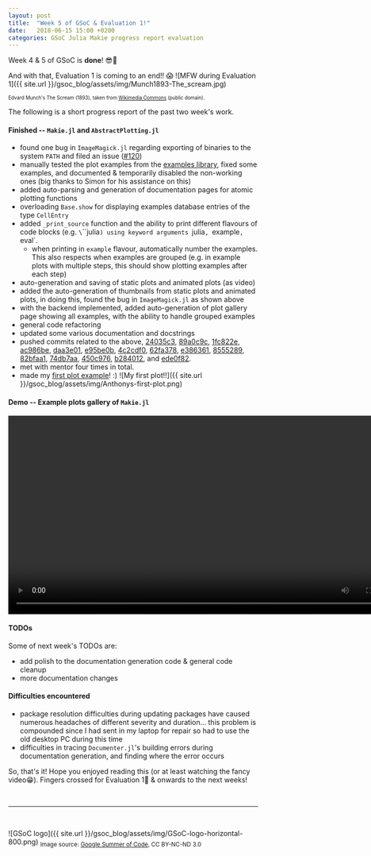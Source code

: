 ```yaml
---
layout: post
title:  "Week 5 of GSoC & Evaluation 1!"
date:   2018-06-15 15:00 +0200
categories: GSoC Julia Makie progress report evaluation
---
```


Week 4 & 5 of GSoC is **done**! 😎🤠

And with that, Evaluation 1 is coming to an end!! 😱
![MFW during Evaluation 1]({{ site.url }}/gsoc_blog/assets/img/Munch1893-The_scream.jpg)

<sub><sup>Edvard Munch's The Scream (1893), taken from [Wikimedia Commons](https://commons.wikimedia.org/wiki/File:The_Scream.jpg#/media/File:The_Scream.jpg) (public domain).</sup></sub>

The following is a short progress report of the past two week's work.

#### Finished -- `Makie.jl` and `AbstractPlotting.jl`
* found one bug in `ImageMagick.jl` regarding exporting of binaries to the system `PATH` and filed an issue ([#120](https://github.com/JuliaIO/ImageMagick.jl/issues/120))
* manually tested the plot examples from the [examples library](https://github.com/JuliaPlots/Makie.jl/blob/aw/documentation/examples/library.jl), fixed some examples, and documented & temporarily disabled the non-working ones (big thanks to Simon for his assistance on this)
* added auto-parsing and generation of documentation pages for atomic plotting functions
* overloading `Base.show` for displaying examples database entries of the type `CellEntry`
* added `_print_source` function and the ability to print different flavours of code blocks (e.g. `\`\`\`julia`) using keyword arguments `julia`, `example`, `eval`. 
	* when printing in `example` flavour, automatically number the examples. This also respects when examples are grouped (e.g. in example plots with multiple steps, this should show plotting examples after each step)
* auto-generation and saving of static plots and animated plots (as video)
* added the auto-generation of thumbnails from static plots and animated plots, in doing this, found the bug in `ImageMagick.jl` as shown above
* with the backend implemented, added auto-generation of plot gallery page showing all examples, with the ability to handle grouped examples
* general code refactoring
* updated some various documentation and docstrings
* pushed commits related to the above, [24035c3](https://github.com/JuliaPlots/Makie.jl/commit/24035c3df63fb7943bfa4a0d784233f9489f59de), [89a0c9c](https://github.com/JuliaPlots/Makie.jl/commit/89a0c9c5a8c63fcf616f46392b5958482200851a), [1fc822e](https://github.com/JuliaPlots/Makie.jl/commit/1fc822e305ff9f363267be6a753f1ce58c88a332), [ac986be](https://github.com/JuliaPlots/Makie.jl/commit/ac986bea8a794a5b9097af3f34674412b9d3f95f), [daa3e01](https://github.com/JuliaPlots/Makie.jl/commit/daa3e01a557085c1ca0485f48fa26d0665ad2a7f), [e95be0b](https://github.com/JuliaPlots/Makie.jl/commit/e95be0baad0651155e166741511b3e0ed1d42434), [4c2cdf0](https://github.com/JuliaPlots/Makie.jl/commit/4c2cdf092d8f9154cb84d427fdd322eeea582b4e), [62fa378](https://github.com/JuliaPlots/Makie.jl/commit/62fa378e627b8b7acc7e7aab22dd8b53b1aec45d), [e386361](https://github.com/JuliaPlots/AbstractPlotting.jl/commit/e386361aedf64bb7dea4e28ac1d492087733ddcc), [8555289](https://github.com/JuliaPlots/AbstractPlotting.jl/commit/8555289510da4701e0c2ec240e89a2f35d6c848c), [82bfaa1](https://github.com/JuliaPlots/AbstractPlotting.jl/commit/82bfaa199b43b4196d2a93a055a18944867bcc0b), [74db7aa](https://github.com/JuliaPlots/Makie.jl/commit/74db7aa3e8b7c2089f42a068e95372bd4642e3f3), [450c976](https://github.com/JuliaPlots/Makie.jl/commit/450c9766d25b043200603efb35d01628a0b73d1c), [b284012](https://github.com/JuliaPlots/Makie.jl/commit/b2840125f3d53595c5377b93e4ed2e8223f14390), and [ede0f82](https://github.com/JuliaPlots/Makie.jl/commit/ede0f82aba4c9d2e524c947b727f0236a19cdbe3).
* met with mentor four times in total.
* made my [first plot example](https://github.com/JuliaPlots/Makie.jl/commit/450c9766d25b043200603efb35d01628a0b73d1c)! :)
![My first plot!!]({{ site.url }}/gsoc_blog/assets/img/Anthonys-first-plot.png)

#### Demo -- Example plots gallery of `Makie.jl`
<video  width="800" autoplay loop>
	<source src="https://anthony-wang.github.io/gsoc_blog/assets/vid/2018-06-15-example-gallery-demo.webm"> Your browser does not support the video tag.
</video>


#### TODOs
Some of next week's TODOs are:
* add polish to the documentation generation code & general code cleanup
* more documentation changes


#### Difficulties encountered
* package resolution difficulties during updating packages have caused numerous headaches of different severity and duration... this problem is compounded since I had sent in my laptop for repair so had to use the old desktop PC during this time
* difficulties in tracing `Documenter.jl`'s building errors during documentation generation, and finding where the error occurs


So, that's it! Hope you enjoyed reading this (or at least watching the fancy video😁). Fingers crossed for Evaluation 1🤞 & onwards to the next weeks! 


<br>


---

<br>

![GSoC logo]({{ site.url }}/gsoc_blog/assets/img/GSoC-logo-horizontal-800.png)
<sub>Image source: [Google Summer of Code](https://developers.google.com/open-source/gsoc/resources/marketing#logos_and_artwork), CC BY-NC-ND 3.0</sub>
